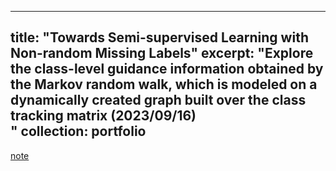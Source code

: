
---
title: "Towards Semi-supervised Learning with Non-random Missing Labels"
excerpt: "Explore the class-level guidance information obtained by the Markov random walk, which is modeled on a dynamically created graph built over the class tracking matrix (2023/09/16)<br/>"
collection: portfolio
---

[note](http://xtwusamantha.github.io/files/Towards-SSL-with-Non-random-Missing-Labels.pdf)
